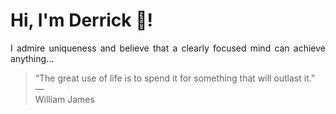 # Hi, I'm Derrick 👋!
<p align="justify">I admire uniqueness and believe that a clearly focused mind can achieve anything...</p> 
<!-- #quote-start -->
<blockquote>&ldquo;The great use of life is to spend it for something that will outlast it.&rdquo; &mdash; <footer>William James</footer></blockquote>
<!-- #quote-end -->
